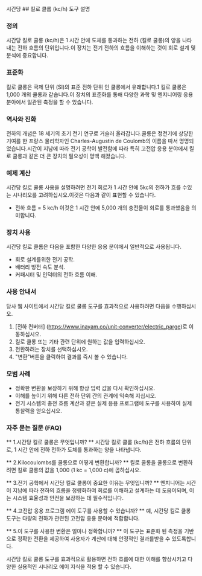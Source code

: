 시간당 ## 킬로 클롬 (kc/h) 도구 설명

### 정의
시간당 킬로 쿨롱 (kc/h)은 1 시간 안에 도체를 통과하는 전하 (킬로 쿨롱)의 양을 나타내는 전하 흐름의 단위입니다.이 장치는 전기 전하의 흐름을 이해하는 것이 회로 설계 및 분석에 중요합니다.

### 표준화
킬로 쿨롱은 국제 단위 (SI)의 표준 전하 단위 인 쿨롱에서 유래합니다.1 킬로 쿨롱은 1,000 개의 쿨롱과 같습니다.이 장치의 표준화를 통해 다양한 과학 및 엔지니어링 응용 분야에서 일관된 측정을 할 수 있습니다.

### 역사와 진화
전하의 개념은 18 세기의 초기 전기 연구로 거슬러 올라갑니다.쿨롱은 정전기에 상당한 기여를 한 프랑스 물리학자인 Charles-Augustin de Coulomb의 이름을 따서 명명되었습니다.시간이 지남에 따라 전기 공학이 발전함에 따라 특히 고전압 응용 분야에서 킬로 쿨롱과 같은 더 큰 장치의 필요성이 명백 해졌습니다.

### 예제 계산
시간당 킬로 쿨롱 사용을 설명하려면 전기 회로가 1 시간 안에 5kc의 전하가 흐를 수있는 시나리오를 고려하십시오.이것은 다음과 같이 표현할 수 있습니다.
- 전하 흐름 = 5 kc/h
이것은 1 시간 안에 5,000 개의 충전물이 회로를 통과했음을 의미합니다.

### 장치 사용
시간당 킬로 클롬은 다음을 포함한 다양한 응용 분야에서 일반적으로 사용됩니다.
- 회로 설계를위한 전기 공학.
- 배터리 방전 속도 분석.
- 커패시터 및 인덕터의 전하 흐름 이해.

### 사용 안내서
당사 웹 사이트에서 시간당 킬로 쿨롱 도구를 효과적으로 사용하려면 다음을 수행하십시오.
1. [전하 컨버터] (https://www.inayam.co/unit-converter/electric_parge)로 이동하십시오.
2. 킬로 쿨롱 또는 기타 관련 단위에 원하는 값을 입력하십시오.
3. 전환하려는 장치를 선택하십시오.
4. "변환"버튼을 클릭하여 결과를 즉시 볼 수 있습니다.

### 모범 사례
- 정확한 변환을 보장하기 위해 항상 입력 값을 다시 확인하십시오.
- 이해를 높이기 위해 다른 전하 단위 간의 관계에 익숙해 지십시오.
- 전기 시스템의 충전 흐름 계산과 같은 실제 응용 프로그램에 도구를 사용하여 실제 통찰력을 얻으십시오.

### 자주 묻는 질문 (FAQ)

** 1.시간당 킬로 쿨롱은 무엇입니까? **
시간당 킬로 클롬 (kc/h)은 전하 흐름의 단위로, 1 시간 안에 전하 전하가 도체를 통과하는 양을 나타냅니다.

** 2.Kilocoulombs를 쿨롱으로 어떻게 변환합니까? **
킬로 쿨롱을 쿨롱으로 변환하려면 킬로 쿨롱의 값을 1,000 (1 kc = 1,000 c)에 곱하십시오.

** 3.전기 공학에서 시간당 킬로 쿨롱이 중요한 이유는 무엇입니까? **
엔지니어는 시간이 지남에 따라 전하의 흐름을 정량화하여 회로를 이해하고 설계하는 데 도움이되며, 이는 시스템 효율성과 안전을 보장하는 데 필수적입니다.

** 4.고전압 응용 프로그램 에이 도구를 사용할 수 있습니까? **
예, 시간당 킬로 쿨롱 도구는 다량의 전하가 관련된 고전압 응용 분야에 적합합니다.

** 5.이 도구를 사용한 변환은 얼마나 정확합니까? **
이 도구는 표준화 된 측정을 기반으로 정확한 전환을 제공하여 사용자가 계산에 대해 안정적인 결과를받을 수 있도록합니다.

시간당 킬로 쿨롱 도구를 효과적으로 활용하면 전하 흐름에 대한 이해를 향상시키고 다양한 실용적인 시나리오 에이 지식을 적용 할 수 있습니다.